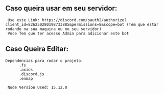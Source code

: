 ## Caso queira usar em seu servidor:
     Use este Link: https://discord.com/oauth2/authorize?client_id=826250280198733885&permissions=8&scope=bot (Tem que estar rodando na sua maquina ou no seu servidor)
     Voce Tem que ter acesso Admin para adicionar este bot

## Caso Queira Editar:
    Dependencias para rodar o projeto:
          .fs
          .axios
          .discord.js
          .enmap
          
     Node Version Used: 15.12.0          
